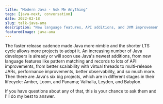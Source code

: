```yaml
---
title: "Modern Java - Ask Me Anything"
tags: [java-next, conversation]
date: 2022-02-18
slug: talk-java-ama
description: "New language features, API additions, and JVM improvements; projects Amber, Loom, and Panama, Valhalla, Leyden, and Babylon; shorter release cadence and free Oracle JDK - there's a lot going on in modern Java. I'll do my best to answer all your questions about it."
featuredImage: java-ama
---
```


The faster release cadence made Java more nimble and the shorter LTS cycle allows more projects to adopt it.
An increasing number of Java developers is already or will soon use Java's newest additions, from new language features like pattern matching and records to lots of API improvements, from better scalability with virtual threads to multi-release JARs, performance improvements, better observability, and so much more.
Then there are Java's six big projects, which are in different stages in their lifecycle: Amber, Loom, and Panama; Valhalla, Leyden, and Babylon.

If you have questions about any of that, this is your chance to ask them and I'll do my best to answer.
